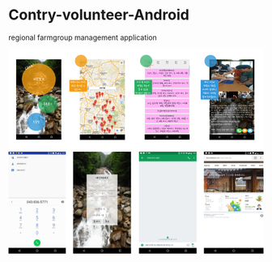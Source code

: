 # Contry-volunteer-Android

regional farmgroup management application

![ex_screenshot](./1.png)
![ex_screenshot](./2.png)
